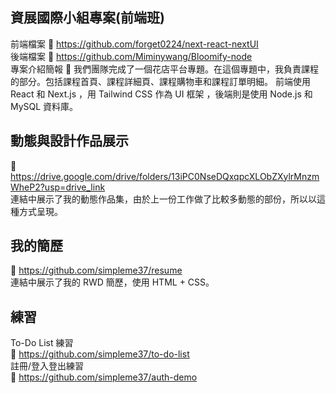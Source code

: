 ## 資展國際小組專案(前端班)
前端檔案 :link: https://github.com/forget0224/next-react-nextUI<br>
後端檔案 :link: https://github.com/Miminywang/Bloomify-node<br>
專案介紹簡報 :link: 
我們團隊完成了一個花店平台專題。在這個專題中，我負責課程的部分。包括課程首頁、課程詳細頁、課程購物車和課程訂單明細。
前端使用 React 和 Next.js ，用 Tailwind CSS 作為 UI 框架 ，後端則是使用 Node.js 和 MySQL 資料庫。

## 動態與設計作品展示
:link: https://drive.google.com/drive/folders/13iPC0NseDQxqpcXLObZXylrMnzmWheP2?usp=drive_link<br>
連結中展示了我的動態作品集，由於上一份工作做了比較多動態的部份，所以以這種方式呈現。

## 我的簡歷
:link: https://github.com/simpleme37/resume<br>
連結中展示了我的 RWD 簡歷，使用 HTML + CSS。

## 練習
To-Do List 練習<br>
:link: https://github.com/simpleme37/to-do-list<br>
註冊/登入登出練習<br>
:link: https://github.com/simpleme37/auth-demo<br>
